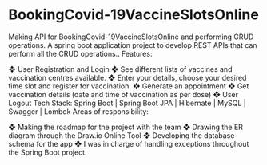 # BookingCovid-19VaccineSlotsOnline

Making API for BookingCovid-19VaccineSlotsOnline and performing CRUD operations.
A spring boot application project to develop REST APIs that can perform
all the CRUD operations..
Features:

❖ User Registration and Login
❖ See different lists of vaccines and vaccination centres available.
❖ Enter your details, choose your desired time slot and register for vaccination.
❖ Generate an appointment
❖ Get vaccination details (date and time of vaccination as per dose)
❖ User Logout
Tech Stack: Spring Boot | Spring Boot JPA | Hibernate | MySQL | Swagger |
Lombok
Areas of responsibility:

❖ Making the roadmap for the project with the team
❖ Drawing the ER diagram through the Draw.io Online Tool
❖ Developing the database schema for the app
❖ I was in charge of handling exceptions throughout the Spring Boot project.
